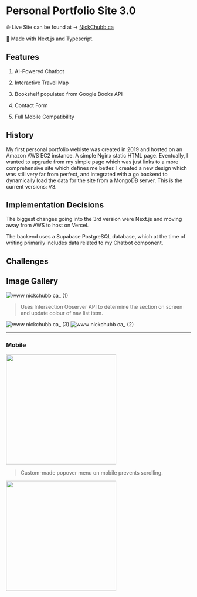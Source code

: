 # Personal Portfolio Site 3.0

🌐 Live Site can be found at -> [NickChubb.ca](https://nickchubb.ca)

🔧 Made with Next.js and Typescript.

## Features

1. AI-Powered Chatbot 

2. Interactive Travel Map

3. Bookshelf populated from Google Books API

4. Contact Form

5. Full Mobile Compatibility

## History

My first personal portfolio webiste was created in 2019 and hosted on an Amazon AWS EC2 instance. A simple Nginx static HTML page. Eventually, I wanted to upgrade from my simple page which was just links to a more comprehensive site which defines me better. I created a new design which was still very far from perfect, and integrated with a go backend to dynamically load the data for the site from a MongoDB server. This is the current versions: V3. 

## Implementation Decisions

The biggest changes going into the 3rd version were Next.js and moving away from AWS to host on Vercel. 

The backend uses a Supabase PostgreSQL database, which at the time of writing primarily includes data related to my Chatbot component.

## Challenges



## Image Gallery

![www nickchubb ca_ (1)](https://user-images.githubusercontent.com/4172020/219312428-dc15a1b1-eca6-4478-b490-ce1424490948.png)

> Uses Intersection Observer API to determine the section on screen and update colour of nav list item.

![www nickchubb ca_ (3)](https://user-images.githubusercontent.com/4172020/219319840-26ae618e-1426-42eb-a50c-29bcbeedb3ab.png)
![www nickchubb ca_ (2)](https://user-images.githubusercontent.com/4172020/219312457-eb39b143-e285-4ac8-b336-7d66a49ca28a.png)

---
### Mobile

<img src="https://user-images.githubusercontent.com/4172020/219322004-89d5a7eb-befd-40d0-aab8-5964fe54f06b.png" width="300">

> Custom-made popover menu on mobile prevents scrolling.

<img src="https://user-images.githubusercontent.com/4172020/219322027-f8e9d584-b4e6-4f06-8be5-4a0606c7d53f.png" width="300">

